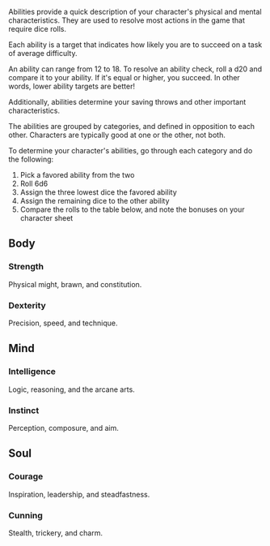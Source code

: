 Abilities provide a quick description of your character's physical and mental characteristics. They are used to resolve most actions in the game that require dice rolls.

Each ability is a target that indicates how likely you are to succeed on a task of average difficulty. 

An ability can range from 12 to 18. To resolve an ability check, roll a d20 and compare it to your ability. If it's equal or higher, you succeed. In other words, lower ability targets are better!

Additionally, abilities determine your saving throws and other important characteristics.

The abilities are grouped by categories, and defined in opposition to each other. Characters are typically good at one or the other, not both.

To determine your character's abilities, go through each category and do the following:

1. Pick a favored ability from the two
2. Roll 6d6
3. Assign the three lowest dice the favored ability
4. Assign the remaining dice to the other ability
5. Compare the rolls to the table below, and note the bonuses on your character sheet

<!--raw-typst 
#import "@preview/tablem:0.1.0": tablem

#let fill = (_, y) => if calc.odd(y) { rgb("EAF2F5") }

#let diceTable = tablem.with(
  render: (columns: auto, ..args) => {
    table(
      columns: (1fr, 1fr),
      fill: fill,
      ..args,
    )
  }
)

#let abilityTable = tablem.with(
  render: (columns: auto, ..args) => {
    table(
      columns: (auto, 1fr, 1fr, 1fr),
      fill: fill,
      ..args,
    )
  }
)

#let intTable = tablem.with(
  render: (columns: auto, ..args) => {
    table(
      columns: (auto, auto, auto, 1fr),
      fill: fill,
      ..args,
    )
  }
)
-->

<!--raw-typst 
#diceTable[
| *Dice roll* | *Ability* |
| --------- | ------- |
| 3         | 18      |
| 4-5       | 17      |
| 6-8       | 16      |
| 9-12      | 15      |
| 13-15     | 14      |
| 16-17     | 13      |
| 18        | 12      |
]-->


<!--raw-typst #colbreak() -->

## Body
### Strength 
Physical might, brawn, and constitution.

<!--raw-typst 
#abilityTable[
| *Str* | *Save* | *Damage* | *Slots* |
| ------- | ------------ | ------------ | ----------------- |
| 18      | 14           | -3           | 7                 |
| 17      | 13           | -2           | 8                 |
| 16      | 12           | -1           | 9                 |
| 15      | 11           | +0           | 10                |
| 14      | 10           | +1           | 11                |
| 13      | 9            | +2           | 12                |
| 12      | 8            | +3           | 13                |
]-->


### Dexterity
Precision, speed, and technique.

<!--raw-typst 
#abilityTable[
| *Dex* | *Save* | *Melee* | *Defense* |
| ------- | ------------ | ------------ | ------------- |
| 18      | 17           | 13           | -3            |
| 17      | 16           | 12           | -2            |
| 16      | 15           | 11           | -1            |
| 15      | 14           | 10           | +0            |
| 14      | 13           | 9            | +1            |
| 13      | 12           | 8            | +2            |
| 12      | 11           | 7            | +3            |
]-->


<!--raw-typst #colbreak() -->

## Mind

### Intelligence 
Logic, reasoning, and the arcane arts.

<!--raw-typst 
#intTable[
| *Int* | *Save* | *Magic* | *Skills*                                                                       |
| ------- | ------------ | ------------ | ---------------------------------------------------------------------------- |
| 18      | 16           | 13           | Apprentice Language (native)                                                       |
| 17      | 15           | 12           | Journeyman Language (native)                                                       |
| 16      | 14           | 11           | Expert Language (native)                                                           |
| 15      | 13           | 10           | Master Language (native)                                                           |
| 14      | 12           | 9            | Journeyman Language (any), +1 bonus |
| 13      | 11           | 8            | Expert Language (any), +2 bonus    |
| 12      | 10           | 7            | Master Language (any), +3 bonus    |
]-->

### Instinct
Perception, composure, and aim.

<!--raw-typst 
#abilityTable[
| *Ins* | *Save* | *Ranged* | *Surprise* |
| ------- | ------------ | ------------- | --------------- |
| 18      | 15           | 13            | 17              |
| 17      | 14           | 12            | 16              |
| 16      | 13           | 11            | 15              |
| 15      | 12           | 10            | 14              |
| 14      | 11           | 9             | 13              |
| 13      | 10           | 8             | 12              |
| 12      | 9            | 7             | 11              |
]-->

<!--raw-typst #colbreak() -->

## Soul
### Courage
Inspiration, leadership, and steadfastness.

<!--raw-typst 
#abilityTable[
| *Cou* | *Save* | *Max retainers* | *Loyalty* |
| ------- | ------------ | ------------- | ------- |
| 18      | 15           | 1             | 4       |
| 17      | 14           | 2             | 5       |
| 16      | 13           | 3             | 6       |
| 15      | 12           | 4             | 7       |
| 14      | 11           | 5             | 8       |
| 13      | 10           | 6             | 9       |
| 12      | 9            | 7             | 10      |
]-->

### Cunning
Stealth, trickery, and charm.

<!--raw-typst 
#abilityTable[
| *Cun* | *Save* | *NPC Reactions* |
| ------- | ------------ | ------------- |
| 18      | 15           | -3            |
| 17      | 14           | -2            |
| 16      | 13           | -1            |
| 15      | 12           | +0            |
| 14      | 11           | +1            |
| 13      | 10           | +2            |
| 12      | 9            | +3            |
]-->

